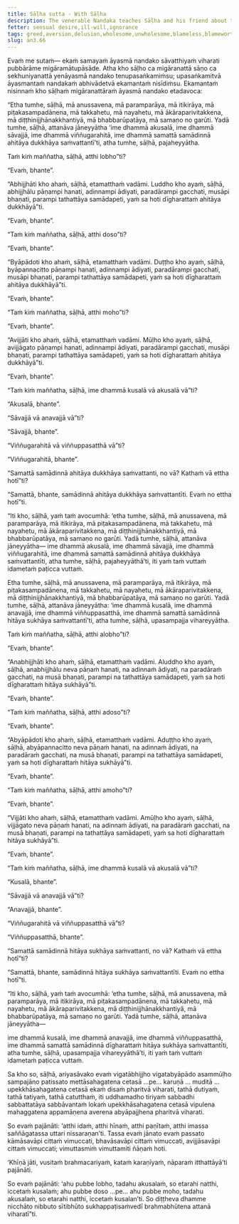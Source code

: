 ```yaml
---
title: Sāḷha sutta - With Sāḷha
description: The venerable Nandaka teaches Sāḷha and his friend about the unwholesome and wholesome mental qualities.
fetter: sensual desire,ill-will,ignorance
tags: greed,aversion,delusion,wholesome,unwholesome,blameless,blameworthy,wise,loving-kindness,good-will,contentment,clear apprehension
slug: an3.66
---
```


Evaṁ me sutaṁ— ekaṁ samayaṁ āyasmā nandako sāvatthiyaṁ viharati pubbārāme migāramātupāsāde. Atha kho sāḷho ca migāranattā sāṇo ca sekhuniyanattā yenāyasmā nandako tenupasaṅkamiṁsu; upasaṅkamitvā āyasmantaṁ nandakaṁ abhivādetvā ekamantaṁ nisīdiṁsu. Ekamantaṁ nisinnaṁ kho sāḷhaṁ migāranattāraṁ āyasmā nandako etadavoca:

“Etha tumhe, sāḷhā, mā anussavena, mā paramparāya, mā itikirāya, mā piṭakasampadānena, mā takkahetu, mā nayahetu, mā ākāraparivitakkena, mā diṭṭhinijjhānakkhantiyā, mā bhabbarūpatāya, mā samaṇo no garūti. Yadā tumhe, sāḷhā, attanāva jāneyyātha ‘ime dhammā akusalā, ime dhammā sāvajjā, ime dhammā viññugarahitā, ime dhammā samattā samādinnā ahitāya dukkhāya saṁvattantī’ti, atha tumhe, sāḷhā, pajaheyyātha.

Taṁ kiṁ maññatha, sāḷhā, atthi lobho”ti?

“Evaṁ, bhante”.

“Abhijjhāti kho ahaṁ, sāḷhā, etamatthaṁ vadāmi. Luddho kho ayaṁ, sāḷhā, abhijjhālu pāṇampi hanati, adinnampi ādiyati, paradārampi gacchati, musāpi bhaṇati, parampi tathattāya samādapeti, yaṁ sa hoti dīgharattaṁ ahitāya dukkhāyā”ti.

“Evaṁ, bhante”.

“Taṁ kiṁ maññatha, sāḷhā, atthi doso”ti?

“Evaṁ, bhante”.

“Byāpādoti kho ahaṁ, sāḷhā, etamatthaṁ vadāmi. Duṭṭho kho ayaṁ, sāḷhā, byāpannacitto pāṇampi hanati, adinnampi ādiyati, paradārampi gacchati, musāpi bhaṇati, parampi tathattāya samādapeti, yaṁ sa hoti dīgharattaṁ ahitāya dukkhāyā”ti.

“Evaṁ, bhante”.

“Taṁ kiṁ maññatha, sāḷhā, atthi moho”ti?

“Evaṁ, bhante”.

“Avijjāti kho ahaṁ, sāḷhā, etamatthaṁ vadāmi. Mūḷho kho ayaṁ, sāḷhā, avijjāgato pāṇampi hanati, adinnampi ādiyati, paradārampi gacchati, musāpi bhaṇati, parampi tathattāya samādapeti, yaṁ sa hoti dīgharattaṁ ahitāya dukkhāyā”ti.

“Evaṁ, bhante”.

“Taṁ kiṁ maññatha, sāḷhā, ime dhammā kusalā vā akusalā vā”ti?

“Akusalā, bhante”.

“Sāvajjā vā anavajjā vā”ti?

“Sāvajjā, bhante”.

“Viññugarahitā vā viññuppasatthā vā”ti?

“Viññugarahitā, bhante”.

“Samattā samādinnā ahitāya dukkhāya saṁvattanti, no vā? Kathaṁ vā ettha hotī”ti?

“Samattā, bhante, samādinnā ahitāya dukkhāya saṁvattantīti. Evaṁ no ettha hotī”ti.

“Iti kho, sāḷhā, yaṁ taṁ avocumhā: ‘etha tumhe, sāḷhā, mā anussavena, mā paramparāya, mā itikirāya, mā piṭakasampadānena, mā takkahetu, mā nayahetu, mā ākāraparivitakkena, mā diṭṭhinijjhānakkhantiyā, mā bhabbarūpatāya, mā samaṇo no garūti. Yadā tumhe, sāḷhā, attanāva jāneyyātha— ime dhammā akusalā, ime dhammā sāvajjā, ime dhammā viññugarahitā, ime dhammā samattā samādinnā ahitāya dukkhāya saṁvattantīti, atha tumhe, sāḷhā, pajaheyyāthā’ti, iti yaṁ taṁ vuttaṁ idametaṁ paṭicca vuttaṁ.

Etha tumhe, sāḷhā, mā anussavena, mā paramparāya, mā itikirāya, mā piṭakasampadānena, mā takkahetu, mā nayahetu, mā ākāraparivitakkena, mā diṭṭhinijjhānakkhantiyā, mā bhabbarūpatāya, mā samaṇo no garūti. Yadā tumhe, sāḷhā, attanāva jāneyyātha: ‘ime dhammā kusalā, ime dhammā anavajjā, ime dhammā viññuppasatthā, ime dhammā samattā samādinnā hitāya sukhāya saṁvattantī’ti, atha tumhe, sāḷhā, upasampajja vihareyyātha.

Taṁ kiṁ maññatha, sāḷhā, atthi alobho”ti?

“Evaṁ, bhante”.

“Anabhijjhāti kho ahaṁ, sāḷhā, etamatthaṁ vadāmi. Aluddho kho ayaṁ, sāḷhā, anabhijjhālu neva pāṇaṁ hanati, na adinnaṁ ādiyati, na paradāraṁ gacchati, na musā bhaṇati, parampi na tathattāya samādapeti, yaṁ sa hoti dīgharattaṁ hitāya sukhāyā”ti.

“Evaṁ, bhante”.

“Taṁ kiṁ maññatha, sāḷhā, atthi adoso”ti?

“Evaṁ, bhante”.

“Abyāpādoti kho ahaṁ, sāḷhā, etamatthaṁ vadāmi. Aduṭṭho kho ayaṁ, sāḷhā, abyāpannacitto neva pāṇaṁ hanati, na adinnaṁ ādiyati, na paradāraṁ gacchati, na musā bhaṇati, parampi na tathattāya samādapeti, yaṁ sa hoti dīgharattaṁ hitāya sukhāyā”ti.

“Evaṁ, bhante”.

“Taṁ kiṁ maññatha, sāḷhā, atthi amoho”ti?

“Evaṁ, bhante”.

“Vijjāti kho ahaṁ, sāḷhā, etamatthaṁ vadāmi. Amūḷho kho ayaṁ, sāḷhā, vijjāgato neva pāṇaṁ hanati, na adinnaṁ ādiyati, na paradāraṁ gacchati, na musā bhaṇati, parampi na tathattāya samādapeti, yaṁ sa hoti dīgharattaṁ hitāya sukhāyā”ti.

“Evaṁ, bhante”.

“Taṁ kiṁ maññatha, sāḷhā, ime dhammā kusalā vā akusalā vā”ti?

“Kusalā, bhante”.

“Sāvajjā vā anavajjā vā”ti?

“Anavajjā, bhante”.

“Viññugarahitā vā viññuppasatthā vā”ti?

“Viññuppasatthā, bhante”.

“Samattā samādinnā hitāya sukhāya saṁvattanti, no vā? Kathaṁ vā ettha hotī”ti?

“Samattā, bhante, samādinnā hitāya sukhāya saṁvattantīti. Evaṁ no ettha hotī”ti.

“Iti kho, sāḷhā, yaṁ taṁ avocumhā: ‘etha tumhe, sāḷhā, mā anussavena, mā paramparāya, mā itikirāya, mā piṭakasampadānena, mā takkahetu, mā nayahetu, mā ākāraparivitakkena, mā diṭṭhinijjhānakkhantiyā, mā bhabbarūpatāya, mā samaṇo no garūti. Yadā tumhe, sāḷhā, attanāva jāneyyātha—

ime dhammā kusalā, ime dhammā anavajjā, ime dhammā viññuppasatthā, ime dhammā samattā samādinnā dīgharattaṁ hitāya sukhāya saṁvattantīti, atha tumhe, sāḷhā, upasampajja vihareyyāthā’ti, iti yaṁ taṁ vuttaṁ idametaṁ paṭicca vuttaṁ.

Sa kho so, sāḷhā, ariyasāvako evaṁ vigatābhijjho vigatabyāpādo asammūḷho sampajāno patissato mettāsahagatena cetasā …pe… karuṇā … muditā … upekkhāsahagatena cetasā ekaṁ disaṁ pharitvā viharati, tathā dutiyaṁ, tathā tatiyaṁ, tathā catutthaṁ, iti uddhamadho tiriyaṁ sabbadhi sabbattatāya sabbāvantaṁ lokaṁ upekkhāsahagatena cetasā vipulena mahaggatena appamāṇena averena abyāpajjhena pharitvā viharati.

So evaṁ pajānāti: ‘atthi idaṁ, atthi hīnaṁ, atthi paṇītaṁ, atthi imassa saññāgatassa uttari nissaraṇan’ti. Tassa evaṁ jānato evaṁ passato kāmāsavāpi cittaṁ vimuccati, bhavāsavāpi cittaṁ vimuccati, avijjāsavāpi cittaṁ vimuccati; vimuttasmiṁ vimuttamiti ñāṇaṁ hoti.

‘Khīṇā jāti, vusitaṁ brahmacariyaṁ, kataṁ karaṇīyaṁ, nāparaṁ itthattāyā’ti pajānāti.

So evaṁ pajānāti: ‘ahu pubbe lobho, tadahu akusalaṁ, so etarahi natthi, iccetaṁ kusalaṁ; ahu pubbe doso …pe… ahu pubbe moho, tadahu akusalaṁ, so etarahi natthi, iccetaṁ kusalan’ti. So diṭṭheva dhamme nicchāto nibbuto sītibhūto sukhappaṭisaṁvedī brahmabhūtena attanā viharatī”ti.
